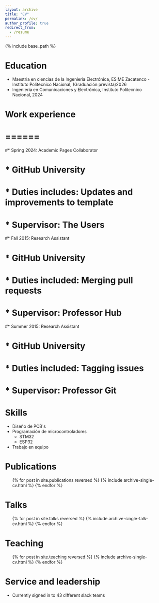 ```yaml
---
layout: archive
title: "CV"
permalink: /cv/
author_profile: true
redirect_from:
  - /resume
---
```


{% include base_path %}

Education
======

* Maestria en ciencias de la Ingenieria Electrónica, ESIME Zacatenco - Instituto Politecnico Nacional, (Graduación prevista)2026
* Ingenieria en Comunicaciones y Electrónica, Instituto Politecnico Nacional, 2024

# Work experience
# ======
#* Spring 2024: Academic Pages Collaborator
#  * GitHub University
#  * Duties includes: Updates and improvements to template
#  * Supervisor: The Users

#* Fall 2015: Research Assistant
#  * GitHub University
#  * Duties included: Merging pull requests
#  * Supervisor: Professor Hub

#* Summer 2015: Research Assistant
#  * GitHub University
#  * Duties included: Tagging issues
#  * Supervisor: Professor Git
  
Skills
======
* Diseño de PCB's
* Programación de microcontroladores
  * STM32
  * ESP32
* Trabajo en equipo

Publications
======
  <ul>{% for post in site.publications reversed %}
    {% include archive-single-cv.html %}
  {% endfor %}</ul>
  
Talks
======
  <ul>{% for post in site.talks reversed %}
    {% include archive-single-talk-cv.html  %}
  {% endfor %}</ul>
  
Teaching
======
  <ul>{% for post in site.teaching reversed %}
    {% include archive-single-cv.html %}
  {% endfor %}</ul>
  
Service and leadership
======
* Currently signed in to 43 different slack teams
